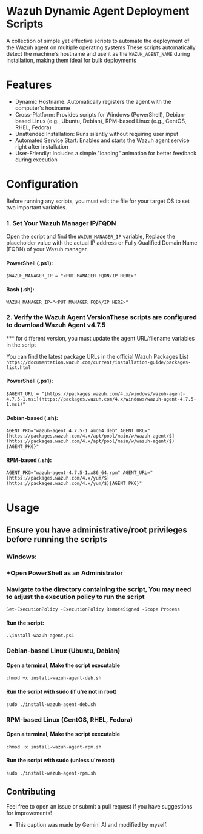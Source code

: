 # Wazuh Dynamic Agent Deployment Scripts
A collection of simple yet effective scripts to automate the deployment of the Wazuh agent on multiple operating systems
These scripts automatically detect the machine's hostname and use it as the `WAZUH_AGENT_NAME` during installation, making them ideal for bulk deployments

# Features
- Dynamic Hostname: Automatically registers the agent with the computer's hostname
- Cross-Platform: Provides scripts for Windows (PowerShell), Debian-based Linux (e.g., Ubuntu, Debian), RPM-based Linux (e.g., CentOS, RHEL, Fedora)
- Unattended Installation: Runs silently without requiring user input
- Automated Service Start: Enables and starts the Wazuh agent service right after installation
- User-Friendly: Includes a simple "loading" animation for better feedback during execution

# Configuration
Before running any scripts, you must edit the file for your target OS to set two important variables.

### 1. Set Your Wazuh Manager IP/FQDN
Open the script and find the `WAZUH_MANAGER_IP` variable,
Replace the placeholder value with the actual IP address or Fully Qualified Domain Name (FQDN) of your Wazuh manager.

#### PowerShell (.ps1):
`$WAZUH_MANAGER_IP = "<PUT MANAGER FQDN/IP HERE>"`

#### Bash (.sh):
`WAZUH_MANAGER_IP="<PUT MANAGER FQDN/IP HERE>"`

### 2. Verify the Wazuh Agent VersionThese scripts are configured to download Wazuh Agent v4.7.5 
*** for different version, you must update the agent URL/filename variables in the script

You can find the latest package URLs in the official Wazuh Packages List
``https://documentation.wazuh.com/current/installation-guide/packages-list.html``

#### PowerShell (.ps1):
`$AGENT_URL = "[https://packages.wazuh.com/4.x/windows/wazuh-agent-4.7.5-1.msi](https://packages.wazuh.com/4.x/windows/wazuh-agent-4.7.5-1.msi)"`

#### Debian-based (.sh):
`AGENT_PKG="wazuh-agent_4.7.5-1_amd64.deb"
AGENT_URL="[https://packages.wazuh.com/4.x/apt/pool/main/w/wazuh-agent/$](https://packages.wazuh.com/4.x/apt/pool/main/w/wazuh-agent/$){AGENT_PKG}"`

#### RPM-based (.sh):
`AGENT_PKG="wazuh-agent-4.7.5-1.x86_64.rpm"
AGENT_URL="[https://packages.wazuh.com/4.x/yum/$](https://packages.wazuh.com/4.x/yum/$){AGENT_PKG}"`

# Usage
## Ensure you have administrative/root privileges before running the scripts 
### Windows: 
### *Open PowerShell as an Administrator

### Navigate to the directory containing the script, You may need to adjust the execution policy to run the script
`Set-ExecutionPolicy -ExecutionPolicy RemoteSigned -Scope Process`
#### Run the script:
`.\install-wazuh-agent.ps1`

### Debian-based Linux (Ubuntu, Debian)
#### Open a terminal, Make the script executable
`chmod +x install-wazuh-agent-deb.sh`
#### Run the script with sudo (if u're not in root)
`sudo ./install-wazuh-agent-deb.sh`

### RPM-based Linux (CentOS, RHEL, Fedora)
#### Open a terminal, Make the script executable
`chmod +x install-wazuh-agent-rpm.sh`
#### Run the script with sudo (unless u're root)
`sudo ./install-wazuh-agent-rpm.sh`

## Contributing
Feel free to open an issue or submit a pull request if you have suggestions for improvements!

- This caption was made by Gemini AI and modified by myself. 
